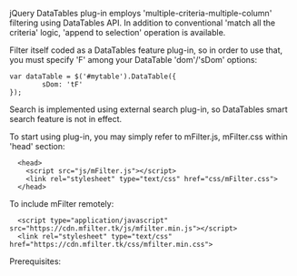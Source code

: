 jQuery DataTables plug-in employs 'multiple-criteria-multiple-column' filtering using DataTables API. In addition to conventional 'match all the criteria' logic, 'append to selection' operation is available.

Filter itself coded as a DataTables feature plug-in, so in order to use that, you must specify 'F' among your DataTable 'dom'/'sDom' options:
	
	var dataTable = $('#mytable').DataTable({
			sDom: 'tF'
	});
  
Search is implemented using external search plug-in, so DataTables smart search feature is not in effect.

To start using plug-in, you may simply refer to mFilter.js, mFilter.css within 'head' section:

	  <head>
	    <script src="js/mFilter.js"></script>
	    <link rel="stylesheet" type="text/css" href="css/mFilter.css">
	  </head>

To include mFilter remotely:

	  <script type="application/javascript" src="https://cdn.mfilter.tk/js/mfilter.min.js"></script>
	  <link rel="stylesheet" type="text/css" href="https://cdn.mfilter.tk/css/mfilter.min.css">
	  
Prerequisites:
	  <script type="application/javascript" src="https://code.jquery.com/jquery-3.3.1.min.js"></script>
	  <script type="application/javascript" src="https://cdn.datatables.net/1.10.19/js/jquery.dataTables.min.js"></script>
	  <link rel="stylesheet" type="text/css" href="https://cdn.datatables.net/1.10.19/css/jquery.dataTables.min.css">
